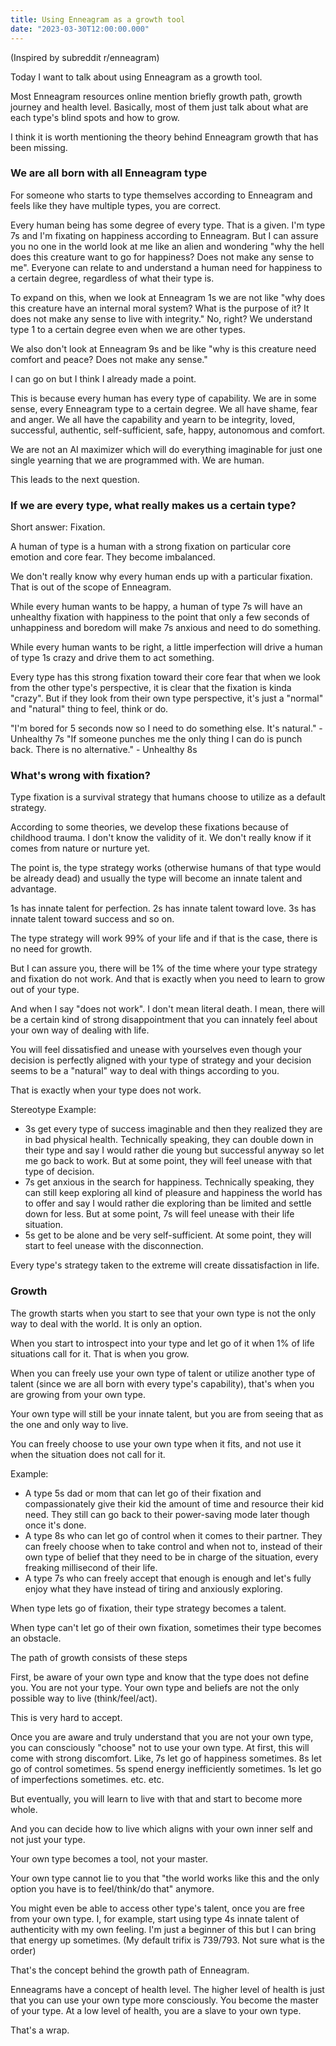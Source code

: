 ```yaml
---
title: Using Enneagram as a growth tool
date: "2023-03-30T12:00:00.000"
---
```


(Inspired by subreddit r/enneagram)

Today I want to talk about using Enneagram as a growth tool.

Most Enneagram resources online mention briefly growth path, growth journey and health level. Basically, most of them just talk about what are each type's blind spots and how to grow.

I think it is worth mentioning the theory behind Enneagram growth that has been missing.

### We are all born with all Enneagram type

For someone who starts to type themselves according to Enneagram and feels like they have multiple types, you are correct.

Every human being has some degree of every type. That is a given. I'm type 7s and I'm fixating on happiness according to Enneagram. But I can assure you no one in the world look at me like an alien and wondering "why the hell does this creature want to go for happiness? Does not make any sense to me". Everyone can relate to and understand a human need for happiness to a certain degree, regardless of what their type is.

To expand on this, when we look at Enneagram 1s we are not like "why does this creature have an internal moral system? What is the purpose of it? It does not make any sense to live with integrity." No, right? We understand type 1 to a certain degree even when we are other types.

We also don't look at Enneagram 9s and be like "why is this creature need comfort and peace? Does not make any sense."

I can go on but I think I already made a point.

This is because every human has every type of capability. We are in some sense, every Enneagram type to a certain degree. We all have shame, fear and anger. We all have the capability and yearn to be integrity, loved, successful, authentic, self-sufficient, safe, happy, autonomous and comfort.

We are not an AI maximizer which will do everything imaginable for just one single yearning that we are programmed with. We are human.

This leads to the next question.

### If we are every type, what really makes us a certain type?

Short answer: Fixation.

A human of type is a human with a strong fixation on particular core emotion and core fear. They become imbalanced.

We don't really know why every human ends up with a particular fixation. That is out of the scope of Enneagram.

While every human wants to be happy, a human of type 7s will have an unhealthy fixation with happiness to the point that only a few seconds of unhappiness and boredom will make 7s anxious and need to do something.

While every human wants to be right, a little imperfection will drive a human of type 1s crazy and drive them to act something.

Every type has this strong fixation toward their core fear that when we look from the other type's perspective, it is clear that the fixation is kinda "crazy". But if they look from their own type perspective, it's just a "normal" and "natural" thing to feel, think or do.

"I'm bored for 5 seconds now so I need to do something else. It's natural." - Unhealthy 7s
"If someone punches me the only thing I can do is punch back. There is no alternative." - Unhealthy 8s

### What's wrong with fixation?

Type fixation is a survival strategy that humans choose to utilize as a default strategy.

According to some theories, we develop these fixations because of childhood trauma. I don't know the validity of it. We don't really know if it comes from nature or nurture yet.

The point is, the type strategy works (otherwise humans of that type would be already dead) and usually the type will become an innate talent and advantage.

1s has innate talent for perfection. 2s has innate talent toward love. 3s has innate talent toward success and so on.

The type strategy will work 99% of your life and if that is the case, there is no need for growth.

But I can assure you, there will be 1% of the time where your type strategy and fixation do not work. And that is exactly when you need to learn to grow out of your type.

And when I say "does not work". I don't mean literal death. I mean, there will be a certain kind of strong disappointment that you can innately feel about your own way of dealing with life.

You will feel dissatisfied and unease with yourselves even though your decision is perfectly aligned with your type of strategy and your decision seems to be a "natural" way to deal with things according to you.

That is exactly when your type does not work.

Stereotype Example:

- 3s get every type of success imaginable and then they realized they are in bad physical health. Technically speaking, they can double down in their type and say I would rather die young but successful anyway so let me go back to work. But at some point, they will feel unease with that type of decision.
- 7s get anxious in the search for happiness. Technically speaking, they can still keep exploring all kind of pleasure and happiness the world has to offer and say I would rather die exploring than be limited and settle down for less. But at some point, 7s will feel unease with their life situation.
- 5s get to be alone and be very self-sufficient. At some point, they will start to feel unease with the disconnection.

Every type's strategy taken to the extreme will create dissatisfaction in life.

### Growth

The growth starts when you start to see that your own type is not the only way to deal with the world. It is only an option.

When you start to introspect into your type and let go of it when 1% of life situations call for it. That is when you grow.

When you can freely use your own type of talent or utilize another type of talent (since we are all born with every type's capability), that's when you are growing from your own type.

Your own type will still be your innate talent, but you are from seeing that as the one and only way to live.

You can freely choose to use your own type when it fits, and not use it when the situation does not call for it.

Example:

- A type 5s dad or mom that can let go of their fixation and compassionately give their kid the amount of time and resource their kid need. They still can go back to their power-saving mode later though once it's done.
- A type 8s who can let go of control when it comes to their partner. They can freely choose when to take control and when not to, instead of their own type of belief that they need to be in charge of the situation, every freaking millisecond of their life.
- A type 7s who can freely accept that enough is enough and let's fully enjoy what they have instead of tiring and anxiously exploring.

When type lets go of fixation, their type strategy becomes a talent.

When type can't let go of their own fixation, sometimes their type becomes an obstacle.

The path of growth consists of these steps

First, be aware of your own type and know that the type does not define you. You are not your type. Your own type and beliefs are not the only possible way to live (think/feel/act).

This is very hard to accept.

Once you are aware and truly understand that you are not your own type, you can consciously "choose" not to use your own type. At first, this will come with strong discomfort. Like, 7s let go of happiness sometimes. 8s let go of control sometimes. 5s spend energy inefficiently sometimes. 1s let go of imperfections sometimes. etc. etc.

But eventually, you will learn to live with that and start to become more whole.

And you can decide how to live which aligns with your own inner self and not just your type.

Your own type becomes a tool, not your master.

Your own type cannot lie to you that "the world works like this and the only option you have is to feel/think/do that" anymore.

You might even be able to access other type's talent, once you are free from your own type. I, for example, start using type 4s innate talent of authenticity with my own feeling. I'm just a beginner of this but I can bring that energy up sometimes. (My default trifix is 739/793. Not sure what is the order)

That's the concept behind the growth path of Enneagram.

Enneagrams have a concept of health level. The higher level of health is just that you can use your own type more consciously. You become the master of your type. At a low level of health, you are a slave to your own type.

That's a wrap.
